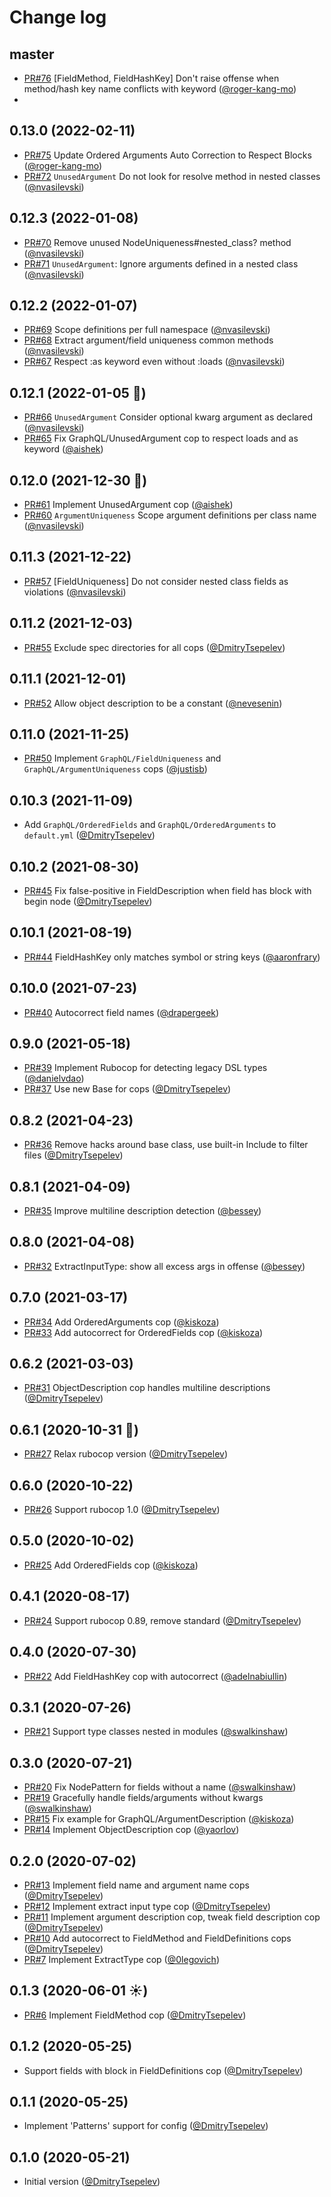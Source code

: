 # Change log

## master

- [PR#76](https://github.com/DmitryTsepelev/rubocop-graphql/pull/76) [FieldMethod, FieldHashKey] Don't raise offense when method/hash key name conflicts with keyword ([@roger-kang-mo][])
- 
## 0.13.0 (2022-02-11)

- [PR#75](https://github.com/DmitryTsepelev/rubocop-graphql/pull/75) Update Ordered Arguments Auto Correction to Respect Blocks ([@roger-kang-mo][])
- [PR#72](https://github.com/DmitryTsepelev/rubocop-graphql/pull/72) `UnusedArgument` Do not look for resolve method in nested classes ([@nvasilevski][])

## 0.12.3 (2022-01-08)

- [PR#70](https://github.com/DmitryTsepelev/rubocop-graphql/pull/70) Remove unused NodeUniqueness#nested_class? method ([@nvasilevski][])
- [PR#71](https://github.com/DmitryTsepelev/rubocop-graphql/pull/71) `UnusedArgument`: Ignore arguments defined in a nested class ([@nvasilevski][])

## 0.12.2 (2022-01-07)

- [PR#69](https://github.com/DmitryTsepelev/rubocop-graphql/pull/69) Scope definitions per full namespace ([@nvasilevski][])
- [PR#68](https://github.com/DmitryTsepelev/rubocop-graphql/pull/68) Extract argument/field uniqueness common methods ([@nvasilevski][])
- [PR#67](https://github.com/DmitryTsepelev/rubocop-graphql/pull/67) Respect :as keyword even without :loads  ([@nvasilevski][])

## 0.12.1 (2022-01-05 🎄)

- [PR#66](https://github.com/DmitryTsepelev/rubocop-graphql/pull/66) `UnusedArgument` Consider optional kwarg argument as declared ([@nvasilevski][])
- [PR#65](https://github.com/DmitryTsepelev/rubocop-graphql/pull/65) Fix GraphQL/UnusedArgument cop to respect loads and as keyword ([@aishek][])

## 0.12.0 (2021-12-30 🎄)

- [PR#61](https://github.com/DmitryTsepelev/rubocop-graphql/pull/61) Implement UnusedArgument cop ([@aishek][])
- [PR#60](https://github.com/DmitryTsepelev/rubocop-graphql/pull/60) `ArgumentUniqueness` Scope argument definitions per class name ([@nvasilevski][])

## 0.11.3 (2021-12-22)

- [PR#57](https://github.com/DmitryTsepelev/rubocop-graphql/pull/57) [FieldUniqueness] Do not consider nested class fields as violations ([@nvasilevski][])

## 0.11.2 (2021-12-03)

- [PR#55](https://github.com/DmitryTsepelev/rubocop-graphql/pull/55) Exclude spec directories for all cops ([@DmitryTsepelev][])

## 0.11.1 (2021-12-01)

- [PR#52](https://github.com/DmitryTsepelev/rubocop-graphql/pull/52) Allow object description to be a constant ([@nevesenin][])

## 0.11.0 (2021-11-25)

- [PR#50](https://github.com/DmitryTsepelev/rubocop-graphql/pull/50) Implement `GraphQL/FieldUniqueness` and `GraphQL/ArgumentUniqueness` cops ([@justisb][])

## 0.10.3 (2021-11-09)

- Add `GraphQL/OrderedFields` and `GraphQL/OrderedArguments` to `default.yml` ([@DmitryTsepelev][])

## 0.10.2 (2021-08-30)

- [PR#45](https://github.com/DmitryTsepelev/rubocop-graphql/pull/45) Fix false-positive in FieldDescription when field has block with begin node ([@DmitryTsepelev][])

## 0.10.1 (2021-08-19)

- [PR#44](https://github.com/DmitryTsepelev/rubocop-graphql/pull/44)  FieldHashKey only matches symbol or string keys ([@aaronfrary][])

## 0.10.0 (2021-07-23)

- [PR#40](https://github.com/DmitryTsepelev/rubocop-graphql/pull/40) Autocorrect field names ([@drapergeek][])

## 0.9.0 (2021-05-18)

- [PR#39](https://github.com/DmitryTsepelev/rubocop-graphql/pull/39) Implement Rubocop for detecting legacy DSL types ([@danielvdao][])
- [PR#37](https://github.com/DmitryTsepelev/rubocop-graphql/pull/37) Use new Base for cops ([@DmitryTsepelev][])

## 0.8.2 (2021-04-23)

- [PR#36](https://github.com/DmitryTsepelev/rubocop-graphql/pull/36) Remove hacks around base class, use built-in Include to filter files ([@DmitryTsepelev][])

## 0.8.1 (2021-04-09)

- [PR#35](https://github.com/DmitryTsepelev/rubocop-graphql/pull/35) Improve multiline description detection ([@bessey][])

## 0.8.0 (2021-04-08)

- [PR#32](https://github.com/DmitryTsepelev/rubocop-graphql/pull/32) ExtractInputType: show all excess args in offense ([@bessey][])

## 0.7.0 (2021-03-17)

- [PR#34](https://github.com/DmitryTsepelev/rubocop-graphql/pull/34) Add OrderedArguments cop ([@kiskoza][])
- [PR#33](https://github.com/DmitryTsepelev/rubocop-graphql/pull/33) Add autocorrect for OrderedFields cop ([@kiskoza][])

## 0.6.2 (2021-03-03)

- [PR#31](https://github.com/DmitryTsepelev/rubocop-graphql/pull/31) ObjectDescription cop handles multiline descriptions ([@DmitryTsepelev][])

## 0.6.1 (2020-10-31 🎃)

- [PR#27](https://github.com/DmitryTsepelev/rubocop-graphql/pull/27) Relax rubocop version ([@DmitryTsepelev][])

## 0.6.0 (2020-10-22)

- [PR#26](https://github.com/DmitryTsepelev/rubocop-graphql/pull/26) Support rubocop 1.0 ([@DmitryTsepelev][])

## 0.5.0 (2020-10-02)

- [PR#25](https://github.com/DmitryTsepelev/rubocop-graphql/pull/25) Add OrderedFields cop ([@kiskoza][])

## 0.4.1 (2020-08-17)

- [PR#24](https://github.com/DmitryTsepelev/rubocop-graphql/pull/24) Support rubocop 0.89, remove standard ([@DmitryTsepelev][])

## 0.4.0 (2020-07-30)

- [PR#22](https://github.com/DmitryTsepelev/rubocop-graphql/pull/22) Add FieldHashKey cop with autocorrect ([@adelnabiullin][])

## 0.3.1 (2020-07-26)

- [PR#21](https://github.com/DmitryTsepelev/rubocop-graphql/pull/21) Support type classes nested in modules ([@swalkinshaw][])

## 0.3.0 (2020-07-21)

- [PR#20](https://github.com/DmitryTsepelev/rubocop-graphql/pull/20) Fix NodePattern for fields without a name ([@swalkinshaw][])
- [PR#19](https://github.com/DmitryTsepelev/rubocop-graphql/pull/19) Gracefully handle fields/arguments without kwargs ([@swalkinshaw][])
- [PR#15](https://github.com/DmitryTsepelev/rubocop-graphql/pull/15) Fix example for GraphQL/ArgumentDescription ([@kiskoza][])
- [PR#14](https://github.com/DmitryTsepelev/rubocop-graphql/pull/14) Implement ObjectDescription cop ([@yaorlov][])

## 0.2.0 (2020-07-02)

- [PR#13](https://github.com/DmitryTsepelev/rubocop-graphql/pull/13) Implement field name and argument name cops ([@DmitryTsepelev][])
- [PR#12](https://github.com/DmitryTsepelev/rubocop-graphql/pull/12) Implement extract input type cop ([@DmitryTsepelev][])
- [PR#11](https://github.com/DmitryTsepelev/rubocop-graphql/pull/11) Implement argument description cop, tweak field description cop  ([@DmitryTsepelev][])
- [PR#10](https://github.com/DmitryTsepelev/rubocop-graphql/pull/10) Add autocorrect to FieldMethod and FieldDefinitions cops ([@DmitryTsepelev][])
- [PR#7](https://github.com/DmitryTsepelev/rubocop-graphql/pull/7) Implement ExtractType cop ([@0legovich][])

## 0.1.3 (2020-06-01 ☀️)

- [PR#6](https://github.com/DmitryTsepelev/rubocop-graphql/pull/6) Implement FieldMethod cop ([@DmitryTsepelev][])

## 0.1.2 (2020-05-25)

- Support fields with block in FieldDefinitions cop ([@DmitryTsepelev][])

## 0.1.1 (2020-05-25)

- Implement 'Patterns' support for config ([@DmitryTsepelev][])

## 0.1.0 (2020-05-21)

- Initial version ([@DmitryTsepelev][])

[@DmitryTsepelev]: https://github.com/DmitryTsepelev
[@0legovich]: https://github.com/0legovich
[@kiskoza]: https://github.com/kiskoza
[@yaorlov]: https://github.com/yaorlov
[@swalkinshaw]: https://github.com/swalkinshaw
[@adelnabiullin]: https://github.com/adelnabiullin
[@bessey]: https://github.com/bessey
[@danielvdao]: https://github.com/danielvdao
[@drapergeek]: https://github.com/drapergeek
[@aaronfrary]: https://github.com/aaronfrary
[@justisb]: https://github.com/justisb
[@nevesenin]: https://github.com/nevesenin
[@nvasilevski]: https://github.com/nvasilevski
[@aishek]: https://github.com/aishek
[@roger-kang-mo]: https://github.com/roger-kang-mo
[@alex4787]: https://github.com/alex4787
